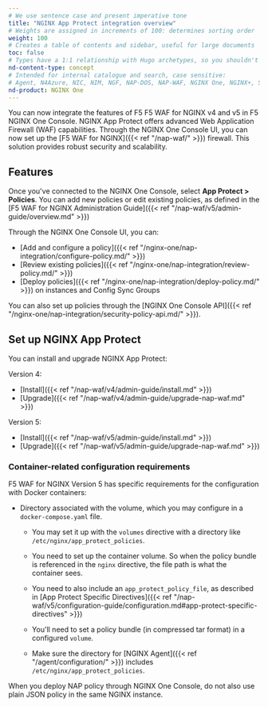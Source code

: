 ```yaml
---
# We use sentence case and present imperative tone
title: "NGINX App Protect integration overview"
# Weights are assigned in increments of 100: determines sorting order
weight: 100
# Creates a table of contents and sidebar, useful for large documents
toc: false
# Types have a 1:1 relationship with Hugo archetypes, so you shouldn't need to change this
nd-content-type: concept
# Intended for internal catalogue and search, case sensitive:
# Agent, N4Azure, NIC, NIM, NGF, NAP-DOS, NAP-WAF, NGINX One, NGINX+, Solutions, Unit
nd-product: NGINX One
---
```


You can now integrate the features of F5 F5 WAF for NGINX v4 and v5 in F5 NGINX One Console. NGINX App Protect offers advanced Web Application Firewall (WAF) capabilities.
Through the NGINX One Console UI, you can now set up the [F5 WAF for NGINX]({{< ref "/nap-waf/" >}}) firewall. This solution provides robust security and scalability.

## Features

Once you've connected to the NGINX One Console, select **App Protect > Policies**. You can add new policies or edit existing policies, as defined in the [F5 WAF for NGINX Administration Guide]({{< ref "/nap-waf/v5/admin-guide/overview.md" >}})

Through the NGINX One Console UI, you can:

- [Add and configure a policy]({{< ref "/nginx-one/nap-integration/configure-policy.md/" >}})
- [Review existing policies]({{< ref "/nginx-one/nap-integration/review-policy.md/" >}})
- [Deploy policies]({{< ref "/nginx-one/nap-integration/deploy-policy.md/" >}}) on instances and Config Sync Groups

You can also set up policies through the [NGINX One Console API]({{< ref "/nginx-one/nap-integration/security-policy-api.md/" >}}).

## Set up NGINX App Protect

You can install and upgrade NGINX App Protect:

Version 4:

- [Install]({{< ref "/nap-waf/v4/admin-guide/install.md" >}})
- [Upgrade]({{< ref "/nap-waf/v4/admin-guide/upgrade-nap-waf.md" >}})

Version 5:

- [Install]({{< ref "/nap-waf/v5/admin-guide/install.md" >}})
- [Upgrade]({{< ref "/nap-waf/v5/admin-guide/upgrade-nap-waf.md" >}})

### Container-related configuration requirements

F5 WAF for NGINX Version 5 has specific requirements for the configuration with Docker containers:

- Directory associated with the volume, which you may configure in a `docker-compose.yaml` file.
  - You may set it up with the `volumes` directive with a directory like `/etc/nginx/app_protect_policies`.
  - You need to set up the container volume. So when the policy bundle is referenced in the `nginx` directive, the file path is what the container sees.
  - You need to also include an `app_protect_policy_file`, as described in [App Protect Specific Directives]({{< ref "/nap-waf/v5/configuration-guide/configuration.md#app-protect-specific-directives" >}})

  - You'll need to set a policy bundle (in compressed tar format) in a configured `volume`.
  - Make sure the directory for [NGINX Agent]({{< ref "/agent/configuration/" >}}) includes `/etc/nginx/app_protect_policies`.

When  you deploy NAP policy through NGINX One Console, do not also use plain JSON policy in the same NGINX instance.

